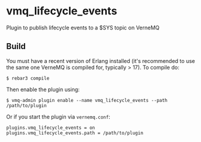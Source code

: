 # vmq_lifecycle_events

Plugin to publish lifecycle events to a $SYS topic on VerneMQ

## Build

You must have a recent version of Erlang installed (it's recommended to use the
same one VerneMQ is compiled for, typically > 17). To compile do:

    $ rebar3 compile


Then enable the plugin using:

    $ vmq-admin plugin enable --name vmq_lifecycle_events --path /path/to/plugin

Or if you start the plugin via `vernemq.conf`:

    plugins.vmq_lifecycle_events = on
    plugins.vmq_lifecycle_events.path = /path/to/plugin
